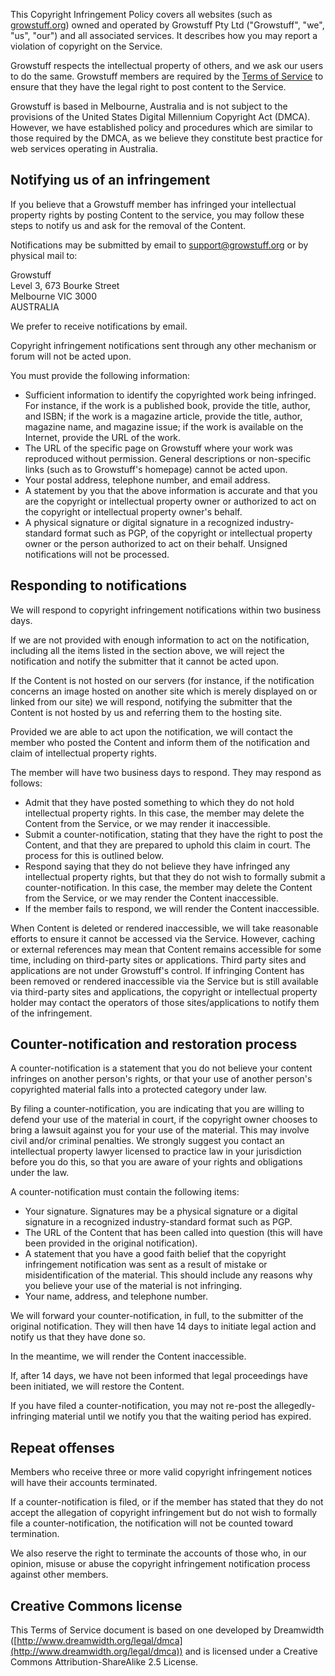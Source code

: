 This Copyright Infringement Policy covers all websites (such as [growstuff.org](http://growstuff.org)) owned and operated by Growstuff Pty Ltd ("Growstuff", "we", "us", "our") and all associated services.  It describes how you may report a violation of copyright on the Service.

Growstuff respects the intellectual property of others, and we ask our users to do the same. Growstuff members are required by the [Terms of Service](http://growstuff.org/policy/tos) to ensure that they have the legal right to post content to the Service.

Growstuff is based in Melbourne, Australia and is not subject to the provisions of the United States Digital Millennium Copyright Act (DMCA).  However, we have established policy and procedures which are similar to those required by the DMCA, as we believe they constitute best practice for web services operating in Australia.

## Notifying us of an infringement

If you believe that a Growstuff member has infringed your intellectual property rights by posting Content to the service, you may follow these steps to notify us and ask for the removal of the Content.

Notifications may be submitted by email to [support@growstuff.org](mailto:support@growstuff.org) or by physical mail to:

Growstuff  
Level 3, 673 Bourke Street  
Melbourne VIC 3000  
AUSTRALIA

We prefer to receive notifications by email.

Copyright infringement notifications sent through any other mechanism or forum will not be acted upon.

You must provide the following information:

* Sufficient information to identify the copyrighted work being infringed. For instance, if the work is a published book, provide the title, author, and ISBN; if the work is a magazine article, provide the title, author, magazine name, and magazine issue; if the work is available on the Internet, provide the URL of the work.
* The URL of the specific page on Growstuff where your work was reproduced without permission. General descriptions or non-specific links (such as to Growstuff's homepage) cannot be acted upon.
* Your postal address, telephone number, and email address.
* A statement by you that the above information is accurate and that you are the copyright or intellectual property owner or authorized to act on the copyright or intellectual property owner's behalf.
* A physical signature or digital signature in a recognized industry-standard format such as PGP, of the copyright or intellectual property owner or the person authorized to act on their behalf. Unsigned notifications will not be processed.

## Responding to notifications

We will respond to copyright infringement notifications within two business days.

If we are not provided with enough information to act on the notification, including all the items listed in the section above, we will reject the notification and notify the submitter that it cannot be acted upon.

If the Content is not hosted on our servers (for instance, if the notification concerns an image hosted on another site which is merely displayed on or linked from our site) we will respond, notifying the submitter that the Content is not hosted by us and referring them to the hosting site.

Provided we are able to act upon the notification, we will contact the member who posted the Content and inform them of the notification and claim of intellectual property rights.

The member will have two business days to respond.  They may respond as follows:

* Admit that they have posted something to which they do not hold intellectual property rights.  In this case, the member may delete the Content from the Service, or we may render it inaccessible.
* Submit a counter-notification, stating that they have the right to post the Content, and that they are prepared to uphold this claim in court.  The process for this is outlined below.
* Respond saying that they do not believe they have infringed any intellectual property rights, but that they do not wish to formally submit a counter-notification. In this case, the member may delete the Content from the Service, or we may render the Content inaccessible.
* If the member fails to respond, we will render the Content inaccessible.

When Content is deleted or rendered inaccessible, we will take reasonable efforts to ensure it cannot be accessed via the Service. However, caching or external references may mean that Content remains accessible for some time, including on third-party sites or applications.  Third party sites and applications are not under Growstuff's control. If infringing Content has been removed or rendered inaccessible via the Service but is still available via third-party sites and applications, the copyright or intellectual property holder may contact the operators of those sites/applications to notify them of the infringement.

## Counter-notification and restoration process

A counter-notification is a statement that you do not believe your content infringes on another person's rights, or that your use of another person's copyrighted material falls into a protected category under law.

By filing a counter-notification, you are indicating that you are willing to defend your use of the material in court, if the copyright owner chooses to bring a lawsuit against you for your use of the material. This may involve civil and/or criminal penalties. We strongly suggest you contact an intellectual property lawyer licensed to practice law in your jurisdiction before you do this, so that you are aware of your rights and obligations under the law.

A counter-notification must contain the following items:

* Your signature. Signatures may be a physical signature or a digital signature in a recognized industry-standard format such as PGP.
* The URL of the Content that has been called into question (this will have been provided in the original notification).
* A statement that you have a good faith belief that the copyright infringement notification was sent as a result of mistake or misidentification of the material. This should include any reasons why you believe your use of the material is not infringing.
* Your name, address, and telephone number.

We will forward your counter-notification, in full, to the submitter of the original notification. They will then have 14 days to initiate legal action and notify us that they have done so.

In the meantime, we will render the Content inaccessible.

If, after 14 days, we have not been informed that legal proceedings have been initiated, we will restore the Content.

If you have filed a counter-notification, you may not re-post the allegedly-infringing material until we notify you that the waiting period has expired.

## Repeat offenses

Members who receive three or more valid copyright infringement notices will have their accounts terminated.

If a counter-notification is filed, or if the member has stated that they do not accept the allegation of copyright infringement but do not wish to formally file a counter-notification, the notification will not be counted toward termination.

We also reserve the right to terminate the accounts of those who, in our opinion, misuse or abuse the copyright infringement notification process against other members.

## Creative Commons license

This Terms of Service document is based on one developed by Dreamwidth ([http://www.dreamwidth.org/legal/dmca](http://www.dreamwidth.org/legal/dmca)) and is licensed under a Creative Commons Attribution-ShareAlike 2.5 License.
